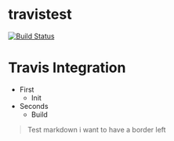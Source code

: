 # travistest
[![Build Status](https://travis-ci.org/puppy2203/travistest.svg?branch=master)](https://travis-ci.org/puppy2203/travistest)

# Travis Integration
 - First
   - Init 
 - Seconds
   - Build

> Test markdown
> i want to have
> a border left
